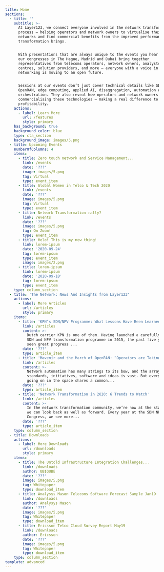 ```yaml
---
title: Home
sections:
  - title: ''
    subtitle: >-
      At Layer123, we connect everyone involved in the network transformation
      process – helping operators and network owners to virtualise their
      networks and find commercial benefits from the improved performance this
      transformation brings.


      With presentations that are always unique to the events you hear them at,
      our congresses in The Hague, Madrid and Dubai bring together
      representatives from telecoms operators, network owners, analysts, data
      centres, solution providers, and more – everyone with a voice in how
      networking is moving to an open future.


      Sessions at our events don’t just cover technical details like SDN, NFV,
      OpenRAN, edge computing, applied AI, disaggregation, automation and
      orchestration. They also reveal how operators and network owners are
      commercialising these technologies – making a real difference to operator
      profitability.
    actions:
      - label: Learn More
        url: /features
        style: primary
    has_background: true
    background_color: blue
    type: cta_section
    background_image: images/5.png
  - title: Upcoming Events
    numberOfColumns: 4
    items:
      - title: Zero touch network and Service Management...
        link: /events
        date: '???'
        image: images/5.png
        tag: Virtual
        type: event_item
      - title: Global Women in Telco & Tech 2020
        link: /events
        date: '???'
        image: images/5.png
        tag: Virtual
        type: event_item
      - title: Network Transformation rally?
        link: /events
        date: '???'
        image: images/5.png
        tag: On Zoom!
        type: event_item
      - title: Helo! This is my new thing!
        link: lorem-ipsum
        date: '2020-09-24'
        tag: lorem-ipsum
        type: event_item
        image: images/2.png
      - title: lorem-ipsum
        link: lorem-ipsum
        date: '2020-09-18'
        tag: lorem-ipsum
        type: event_item
    type: column_section
  - title: 'The Network: News And Insights from Layer123'
    actions:
      - label: More Articles
        url: /articles
        style: primary
    items:
      - title: 'KPN’s SDN/NFV Programme: What Lessons Have Been Learned?'
        link: /articles
        content: >-
          Dutch carrier KPN is one of them. Having launched a carefully-planned
          SDN and NFV transformation programme in 2015, the past five years have
          seen great progress ...
        date: '???'
        type: article_item
      - title: 'Mavenir and the March of OpenRAN: “Operators are Taking...'
        link: /articles
        content: >-
          Network automation has many strings to its bow, and the array of
          standards, initiatives, software and ideas is vast. But everything
          going on in the space shares a common...
        date: '???'
        type: article_item
      - title: 'Network Transformation in 2020: 6 Trends to Watch'
        link: /articles
        content: >-
          In the network transformation community, we’re now at the stage where
          we can look back as well as forward. Every year at the SDN NFV World
          Congress, we see more...
        date: '???'
        type: article_item
    type: column_section
  - title: Downloads
    actions:
      - label: More Downloads
        url: /downloads
        style: primary
    items:
      - title: The Untold Infrastructure Integration Challenges...
        link: /downloads
        author: UBIQUBE
        date: '???'
        image: images/5.png
        tag: Whitepaper
        type: download_item
      - title: Analysys Mason Telecoms Software Forecast Sample Jan19
        link: /downloads
        author: Analysys Mason
        date: '???'
        image: images/5.png
        tag: Whitepaper
        type: download_item
      - title: Ericsson Telco Cloud Survey Report May19
        link: /downloads
        author: Ericsson
        date: '???'
        image: images/5.png
        tag: Whitepaper
        type: download_item
    type: column_section
template: advanced
---
```

